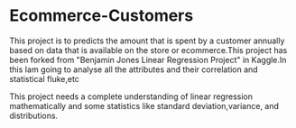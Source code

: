 # Ecommerce-Customers
This project is to predicts the amount that is spent by a customer annually based on data that is available 
on the store or ecommerce.This project has been forked from "Benjamin Jones Linear Regression Project" in Kaggle.In this Iam going to analyse all the attributes and their correlation and statistical fluke,etc

This project needs a complete understanding of linear regression mathematically and some statistics like standard deviation,variance, and distributions.
